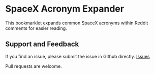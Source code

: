 SpaceX Acronym Expander
=====================

This bookmarklet expands common SpaceX acronyms within Reddit comments for easier reading.

Support and Feedback
--------------------

If you find an issue, please submit the issue in Github directly.
[Issues](https://github.com/travelton/spacex-acronym-expansion/issues)

Pull requests are welcome.
